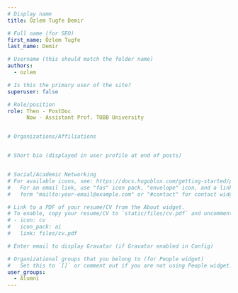 ```yaml
---
# Display name
title: Özlem Tugfe Demir

# Full name (for SEO)
first_name: Özlem Tugfe 
last_name: Demir

# Username (this should match the folder name)
authors:
  - ozlem

# Is this the primary user of the site?
superuser: false

# Role/position
role: Then - PostDoc
      Now - Assistant Prof. TOBB University


# Organizations/Affiliations


# Short bio (displayed in user profile at end of posts)


# Social/Academic Networking
# For available icons, see: https://docs.hugoblox.com/getting-started/page-builder/#icons
#   For an email link, use "fas" icon pack, "envelope" icon, and a link in the
#   form "mailto:your-email@example.com" or "#contact" for contact widget.

# Link to a PDF of your resume/CV from the About widget.
# To enable, copy your resume/CV to `static/files/cv.pdf` and uncomment the lines below.
# - icon: cv
#   icon_pack: ai
#   link: files/cv.pdf

# Enter email to display Gravatar (if Gravatar enabled in Config)

# Organizational groups that you belong to (for People widget)
#   Set this to `[]` or comment out if you are not using People widget.
user_groups:
  - Alumni
---
```


